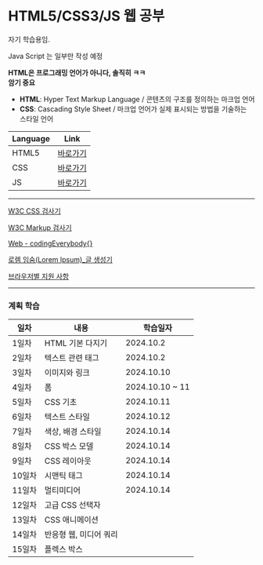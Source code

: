 # HTML5/CSS3/JS 웹 공부

자기 학습용임.

Java Script 는 일부만 작성 예정

**HTML은 프로그래밍 언어가 아니다, 솔직히 ㅋㅋ**  
**암기 중요**

- **HTML**: Hyper Text Markup Language / 콘텐츠의 구조를 정의하는 마크업 언어
- **CSS**: Cascading Style Sheet / 마크업 언어가 실제 표시되는 방법을 기술하는 스타일 언어

| Language | Link                             |
|----------|----------------------------------|
| HTML5    | [바로가기](/HTML5/README.md)      |
| CSS      | [바로가기](/CSS3/README.md)       |
| JS       | [바로가기](/JAVASCRIPT/README.md) |

----

[W3C CSS 검사기](https://jigsaw.w3.org/css-validator/)

[W3C Markup 검사기](https://validator.w3.org/)

[Web - codingEverybody{}](https://codingeverybody.kr/)

[로렘 임숨(Lorem lpsum)_글 생성기](http://guny.kr/stuff/klorem)

[브라우저별 지원 사항](http://caniuse.com/#feat=multicolumn)

----

### 계획 학습
| 일차 | 내용 | 학습일자 |
|----|----|----|
| 1일차 | HTML 기본 다지기 | 2024.10.2 |
| 2일차 | 텍스트 관련 태그 | 2024.10.2 |
| 3일차 | 이미지와 링크 | 2024.10.10 |
| 4일차 | 폼 | 2024.10.10 ~ 11 |
| 5일차 | CSS 기초 | 2024.10.11 |
| 6일차 | 텍스트 스타일 | 2024.10.12 |
| 7일차 | 색상, 배경 스타일 | 2024.10.14 |
| 8일차 | CSS 박스 모델 | 2024.10.14 |
| 9일차 | CSS 레이아웃 | 2024.10.14 |
| 10일차 | 시맨틱 태그 | 2024.10.14 |
| 11일차 | 멀티미디어 | 2024.10.14 |
| 12일차 | 고급 CSS 선택자 | 
| 13일차 | CSS 애니메이션 | 
| 14일차 | 반응형 웹, 미디어 쿼리 | 
| 15일차 | 플렉스 박스 | 